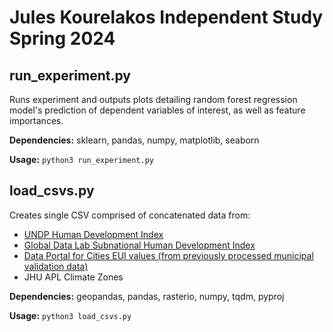 # Jules Kourelakos Independent Study Spring 2024

## run_experiment.py

Runs experiment and outputs plots detailing random forest regression model's prediction of dependent variables of interest, as well as feature importances.

**Dependencies:** sklearn, pandas, numpy, matplotlib, seaborn

**Usage:** ``python3 run_experiment.py``

## load_csvs.py
Creates single CSV comprised of concatenated data from:
* [UNDP Human Development Index](https://hdr.undp.org/data-center/documentation-and-downloads)
* [Global Data Lab Subnational Human Development Index](https://globaldatalab.org/shdi/)
* [Data Portal for Cities EUI values (from previously processed municipal validation data)](https://dataportalforcities.org/)
* JHU APL Climate Zones

**Dependencies:** geopandas, pandas, rasterio, numpy, tqdm, pyproj 

**Usage:** ``python3 load_csvs.py`` 

